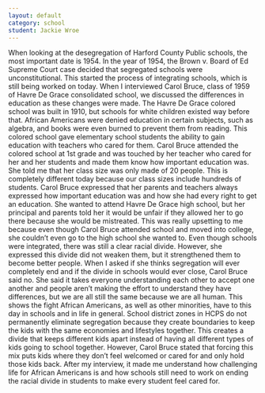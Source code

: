 ```yaml
---
layout: default
category: school
student: Jackie Wroe
---
```


When looking at the desegregation of Harford County Public schools, the most important date is 1954. In the year of 1954, the Brown v. Board of Ed Supreme Court case decided that segregated schools were unconstitutional.  This started the process of integrating schools, which is still being worked on today. When I interviewed Carol Bruce, class of 1959 of Havre De Grace consolidated school, we discussed the differences in  education as these changes were made. The Havre De Grace colored school was built in 1910, but schools for white children existed way before that. African Americans were denied education in certain subjects, such as algebra,  and books were even burned to prevent them from reading. This colored school gave elementary school students the ability to gain education with teachers who cared for them. Carol Bruce attended the colored school at  1st grade and was touched by her teacher who cared for her and her students and made them know how important education was. She told me that her class size was only made of 20 people.  This is completely different today because our class sizes include hundreds of students. Carol Bruce expressed that her parents and teachers always expressed how important education was and how she had every right  to get an education. She wanted to attend Havre De Grace high school, but her principal and parents told her it would be unfair if they allowed her to go there because she would be mistreated.  This was really upsetting to me because even though Carol Bruce attended school and moved into college, she couldn’t even go to the high school she wanted to. Even though schools were integrated,  there was still a clear racial divide. However, she expressed this divide did not weaken them, but it strengthened them to become better people. When I asked if she thinks segregation will ever completely end and if  the divide in schools would ever close, Carol Bruce said no. She said it takes everyone understanding each other to accept one another and people aren’t making the effort to understand they have differences, but we are all  still the same because we are all human. This shows the fight African Americans, as well as other minorities, have to this day in schools and in life in general. School district zones in HCPS do not permanently eliminate  segregation because they create boundaries to keep the kids with the same economies and lifestyles together. This creates a divide that keeps different kids apart instead of having all different types of kids going to school  together. However, Carol Bruce stated that forcing this mix puts kids where they don’t feel welcomed or cared for and only hold those kids back. After my interview, it made me understand how challenging life for  African Americans is and how schools still need to work on ending the racial divide in students to make every student feel cared for.  
